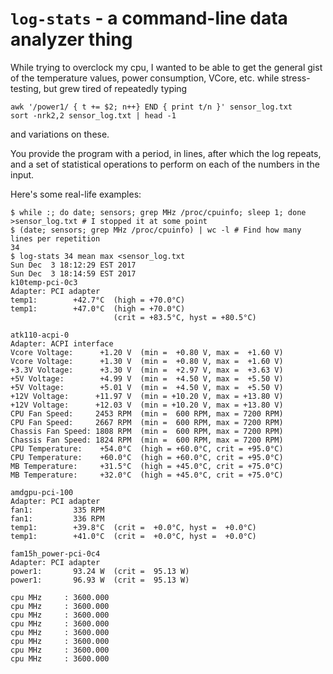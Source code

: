 # `log-stats` - a command-line data analyzer thing

While trying to overclock my cpu, I wanted to be able to get the
general gist of the temperature values, power consumption, VCore,
etc. while stress-testing, but grew tired of repeatedly typing
```
awk '/power1/ { t += $2; n++} END { print t/n }' sensor_log.txt
sort -nrk2,2 sensor_log.txt | head -1
```
and variations on these.

You provide the program with a period, in lines, after which the
log repeats, and a set of statistical operations to perform on 
each of the numbers in the input.

Here's some real-life examples:
```
$ while :; do date; sensors; grep MHz /proc/cpuinfo; sleep 1; done >sensor_log.txt # I stopped it at some point
$ (date; sensors; grep MHz /proc/cpuinfo) | wc -l # Find how many lines per repetition
34
$ log-stats 34 mean max <sensor_log.txt
Sun Dec  3 18:12:29 EST 2017
Sun Dec  3 18:14:59 EST 2017
k10temp-pci-0c3
Adapter: PCI adapter
temp1:        +42.7°C  (high = +70.0°C)
temp1:        +47.0°C  (high = +70.0°C)
                       (crit = +83.5°C, hyst = +80.5°C)

atk110-acpi-0
Adapter: ACPI interface
Vcore Voltage:      +1.20 V  (min =  +0.80 V, max =  +1.60 V)
Vcore Voltage:      +1.30 V  (min =  +0.80 V, max =  +1.60 V)
+3.3V Voltage:      +3.30 V  (min =  +2.97 V, max =  +3.63 V)
+5V Voltage:        +4.99 V  (min =  +4.50 V, max =  +5.50 V)
+5V Voltage:        +5.01 V  (min =  +4.50 V, max =  +5.50 V)
+12V Voltage:      +11.97 V  (min = +10.20 V, max = +13.80 V)
+12V Voltage:      +12.03 V  (min = +10.20 V, max = +13.80 V)
CPU Fan Speed:     2453 RPM  (min =  600 RPM, max = 7200 RPM)
CPU Fan Speed:     2667 RPM  (min =  600 RPM, max = 7200 RPM)
Chassis Fan Speed: 1808 RPM  (min =  600 RPM, max = 7200 RPM)
Chassis Fan Speed: 1824 RPM  (min =  600 RPM, max = 7200 RPM)
CPU Temperature:    +54.0°C  (high = +60.0°C, crit = +95.0°C)
CPU Temperature:    +60.0°C  (high = +60.0°C, crit = +95.0°C)
MB Temperature:     +31.5°C  (high = +45.0°C, crit = +75.0°C)
MB Temperature:     +32.0°C  (high = +45.0°C, crit = +75.0°C)

amdgpu-pci-100
Adapter: PCI adapter
fan1:         335 RPM
fan1:         336 RPM
temp1:        +39.8°C  (crit =  +0.0°C, hyst =  +0.0°C)
temp1:        +41.0°C  (crit =  +0.0°C, hyst =  +0.0°C)

fam15h_power-pci-0c4
Adapter: PCI adapter
power1:       93.24 W  (crit =  95.13 W)
power1:       96.93 W  (crit =  95.13 W)

cpu MHz		: 3600.000
cpu MHz		: 3600.000
cpu MHz		: 3600.000
cpu MHz		: 3600.000
cpu MHz		: 3600.000
cpu MHz		: 3600.000
cpu MHz		: 3600.000
cpu MHz		: 3600.000
```

